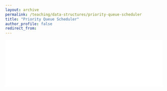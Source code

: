 ```yaml
---
layout: archive
permalink: /teaching/data-structures/priority-queue-scheduler
title: "Priority Queue Scheduler"
author_profile: false
redirect_from: 
---
```


<iframe id="dynamic-iframe" src="../../../files/data_structures/slides/Bolum_05_Priority_Scheduler.html" width="100%" style="border: none;"></iframe>

<script>
  const iframe = document.getElementById('dynamic-iframe');
  iframe.onload = () => {
    iframe.style.height = iframe.contentWindow.document.body.scrollHeight + 'px';
  };
</script>
